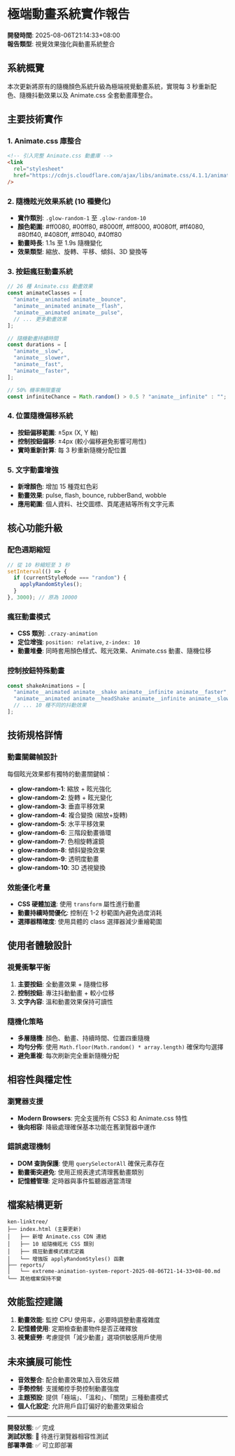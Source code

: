 # 極端動畫系統實作報告

**開發時間**: 2025-08-06T21:14:33+08:00  
**報告類型**: 視覺效果強化與動畫系統整合

## 系統概覽

本次更新將原有的隨機顏色系統升級為極端視覺動畫系統，實現每 3 秒重新配色、隨機抖動效果以及 Animate.css 全套動畫庫整合。

## 主要技術實作

### 1. Animate.css 庫整合

```html
<!-- 引入完整 Animate.css 動畫庫 -->
<link
  rel="stylesheet"
  href="https://cdnjs.cloudflare.com/ajax/libs/animate.css/4.1.1/animate.min.css"
/>
```

### 2. 隨機眩光效果系統 (10 種變化)

- **實作類別**: `.glow-random-1` 至 `.glow-random-10`
- **顏色範圍**: #ff0080, #00ff80, #8000ff, #ff8000, #0080ff, #ff4080, #80ff40, #4080ff, #ff8040, #40ff80
- **動畫時長**: 1.1s 至 1.9s 隨機變化
- **效果類型**: 縮放、旋轉、平移、傾斜、3D 變換等

### 3. 按鈕瘋狂動畫系統

```javascript
// 26 種 Animate.css 動畫效果
const animateClasses = [
  "animate__animated animate__bounce",
  "animate__animated animate__flash",
  "animate__animated animate__pulse",
  // ... 更多動畫效果
];

// 隨機動畫持續時間
const durations = [
  "animate__slow",
  "animate__slower",
  "animate__fast",
  "animate__faster",
];

// 50% 機率無限重複
const infiniteChance = Math.random() > 0.5 ? "animate__infinite" : "";
```

### 4. 位置隨機偏移系統

- **按鈕偏移範圍**: ±5px (X, Y 軸)
- **控制按鈕偏移**: ±4px (較小偏移避免影響可用性)
- **實時重新計算**: 每 3 秒重新隨機分配位置

### 5. 文字動畫增強

- **新增顏色**: 增加 15 種霓虹色彩
- **動畫效果**: pulse, flash, bounce, rubberBand, wobble
- **應用範圍**: 個人資料、社交圖標、頁尾連結等所有文字元素

## 核心功能升級

### 配色週期縮短

```javascript
// 從 10 秒縮短至 3 秒
setInterval(() => {
  if (currentStyleMode === "random") {
    applyRandomStyles();
  }
}, 3000); // 原為 10000
```

### 瘋狂動畫模式

- **CSS 類別**: `.crazy-animation`
- **定位增強**: `position: relative`, `z-index: 10`
- **動畫堆疊**: 同時套用顏色樣式、眩光效果、Animate.css 動畫、隨機位移

### 控制按鈕特殊動畫

```javascript
const shakeAnimations = [
  "animate__animated animate__shake animate__infinite animate__faster",
  "animate__animated animate__headShake animate__infinite animate__slow",
  // ... 10 種不同的抖動效果
];
```

## 技術規格詳情

### 動畫關鍵幀設計

每個眩光效果都有獨特的動畫關鍵幀：

- **glow-random-1**: 縮放 + 眩光強化
- **glow-random-2**: 旋轉 + 眩光變化
- **glow-random-3**: 垂直平移效果
- **glow-random-4**: 複合變換 (縮放+旋轉)
- **glow-random-5**: 水平平移效果
- **glow-random-6**: 三階段動畫循環
- **glow-random-7**: 色相旋轉濾鏡
- **glow-random-8**: 傾斜變換效果
- **glow-random-9**: 透明度動畫
- **glow-random-10**: 3D 透視變換

### 效能優化考量

- **CSS 硬體加速**: 使用 `transform` 屬性進行動畫
- **動畫持續時間優化**: 控制在 1-2 秒範圍內避免過度消耗
- **選擇器精確度**: 使用具體的 class 選擇器減少重繪範圍

## 使用者體驗設計

### 視覺衝擊平衡

1. **主要按鈕**: 全動畫效果 + 隨機位移
2. **控制按鈕**: 專注抖動動畫 + 較小位移
3. **文字內容**: 溫和動畫效果保持可讀性

### 隨機化策略

- **多層隨機**: 顏色、動畫、持續時間、位置四重隨機
- **均勻分佈**: 使用 `Math.floor(Math.random() * array.length)` 確保均勻選擇
- **避免重複**: 每次刷新完全重新隨機分配

## 相容性與穩定性

### 瀏覽器支援

- **Modern Browsers**: 完全支援所有 CSS3 和 Animate.css 特性
- **後向相容**: 降級處理確保基本功能在舊瀏覽器中運作

### 錯誤處理機制

- **DOM 查詢保護**: 使用 `querySelectorAll` 確保元素存在
- **動畫衝突避免**: 使用正規表達式清理舊動畫類別
- **記憶體管理**: 定時器與事件監聽器適當清理

## 檔案結構更新

```
ken-linktree/
├── index.html (主要更新)
│   ├── 新增 Animate.css CDN 連結
│   ├── 10 組隨機眩光 CSS 類別
│   ├── 瘋狂動畫模式樣式定義
│   └── 增強版 applyRandomStyles() 函數
├── reports/
│   └── extreme-animation-system-report-2025-08-06T21-14-33+08-00.md
└── 其他檔案保持不變
```

## 效能監控建議

1. **動畫效能**: 監控 CPU 使用率，必要時調整動畫複雜度
2. **記憶體使用**: 定期檢查動畫物件是否正確釋放
3. **視覺疲勞**: 考慮提供「減少動畫」選項供敏感用戶使用

## 未來擴展可能性

- **音效整合**: 配合動畫效果加入音效反饋
- **手勢控制**: 支援觸控手勢控制動畫強度
- **主題預設**: 提供「極端」、「溫和」、「關閉」三種動畫模式
- **個人化設定**: 允許用戶自訂偏好的動畫效果組合

---

**開發狀態**: ✅ 完成  
**測試狀態**: 🔄 待進行瀏覽器相容性測試  
**部署準備**: ✅ 可立即部署
